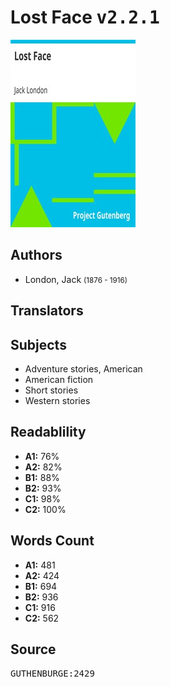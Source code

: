 # Lost Face <kbd>v2.2.1</kbd>

![](./cover.medium.jpg "")

## Authors


 - London, Jack <small>(1876 - 1916)</small>

## Translators



## Subjects


 - Adventure stories, American
 - American fiction
 - Short stories
 - Western stories

## Readablility


 - **A1:** 76%
 - **A2:** 82%
 - **B1:** 88%
 - **B2:** 93%
 - **C1:** 98%
 - **C2:** 100%

## Words Count


 - **A1:** 481
 - **A2:** 424
 - **B1:** 694
 - **B2:** 936
 - **C1:** 916
 - **C2:** 562

## Source


<kbd>GUTHENBURGE:2429</kbd>
